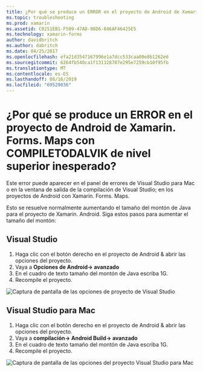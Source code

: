 ```yaml
---
title: ¿Por qué se produce un ERROR en el proyecto de Android de Xamarin. Forms. Maps con COMPILETODALVIK de nivel superior inesperado?
ms.topic: troubleshooting
ms.prod: xamarin
ms.assetid: C0251EB1-F509-47AD-98D6-846AF46425E5
ms.technology: xamarin-forms
author: davidbritch
ms.author: dabritch
ms.date: 04/25/2017
ms.openlocfilehash: efa21d3547167996e1a7dcc533caa00e0b1262e6
ms.sourcegitcommit: 6264fb540ca1f131328707e295e7259cb10f95fb
ms.translationtype: MT
ms.contentlocale: es-ES
ms.lasthandoff: 08/16/2019
ms.locfileid: "69529036"
---
```

# <a name="why-does-my-xamarinformsmaps-android-project-fail-with-compiletodalvik-unexpected-top-level-error"></a>¿Por qué se produce un ERROR en el proyecto de Android de Xamarin. Forms. Maps con COMPILETODALVIK de nivel superior inesperado?

Este error puede aparecer en el panel de errores de Visual Studio para Mac o en la ventana de salida de la compilación de Visual Studio; en los proyectos de Android con Xamarin. Forms. Maps.

Esto se resuelve normalmente aumentando el tamaño del montón de Java para el proyecto de Xamarin. Android. Siga estos pasos para aumentar el tamaño del montón:

## <a name="visual-studio"></a>Visual Studio

1. Haga clic con el botón derecho en el proyecto de Android & abrir las opciones del proyecto.
2. Vaya a **Opciones de Android-> avanzado**
3. En el cuadro de texto tamaño del montón de Java escriba 1G.
4. Recompile el proyecto.

![Captura de pantalla de las opciones de proyecto de Visual Studio](maps-compiletodalvik-error-images/vsjavaheap.png "Opciones de compilación de Android en Visual Studio")

## <a name="visual-studio-for-mac"></a>Visual Studio para Mac

1. Haga clic con el botón derecho en el proyecto de Android & abrir las opciones del proyecto.
2. Vaya a **compilación-> Android Build-> avanzado**
3. En el cuadro de texto tamaño del montón de Java escriba 1G.
4. Recompile el proyecto.  

![Captura de pantalla de las opciones del proyecto Visual Studio para Mac](maps-compiletodalvik-error-images/xsjavaheap.png "Opciones de compilación de Android en Visual Studio para Mac")

